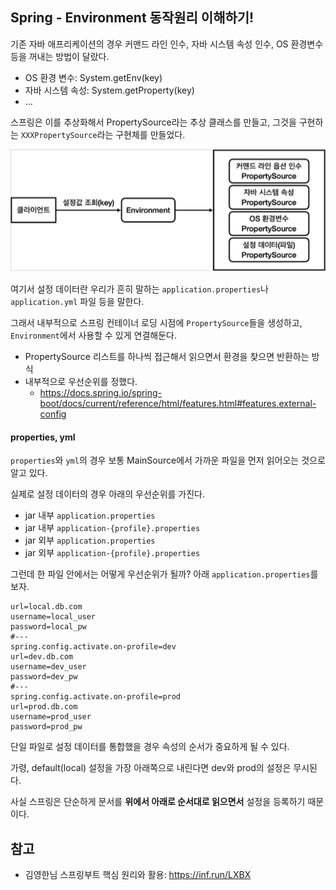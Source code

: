 ## Spring - Environment 동작원리 이해하기!

기존 자바 애프리케이션의 경우 커맨드 라인 인수, 자바 시스템 속성 인수, OS 환경변수 등을 꺼내는 방법이 달랐다.

- OS 환경 변수: System.getEnv(key)
- 자바 시스템 속성: System.getProperty(key)
- ...

스프링은 이를 추상화해서 PropertySource라는 추상 클래스를 만들고, 그것을 구현하는 `XXXPropertySource`라는 구현체를 만들었다.

![img_1.png](img_1.png)

여기서 설정 데이터란 우리가 흔히 말하는 `application.properties`나 `application.yml` 파일 등을 말한다.

그래서 내부적으로 스프링 컨테이너 로딩 시점에 `PropertySource`들을 생성하고, `Environment`에서 사용할 수 있게 연결해둔다.
- PropertySource 리스트를 하나씩 접근해서 읽으면서 환경을 찾으면 반환하는 방식
- 내부적으로 우선순위를 정했다.
  - https://docs.spring.io/spring-boot/docs/current/reference/html/features.html#features.external-config

#### properties, yml

`properties`와 `yml`의 경우 보통 MainSource에서 가까운 파일을 먼저 읽어오는 것으로 알고 있다.

실제로 설정 데이터의 경우 아래의 우선순위를 가진다.
- jar 내부 `application.properties`
- jar 내부 `application-{profile}.properties`
- jar 외부 `application.properties`
- jar 외부 `application-{profile}.properties`

그런데 한 파일 안에서는 어떻게 우선순위가 될까? 아래 `application.properties`를 보자.

```properties
url=local.db.com
username=local_user
password=local_pw
#---
spring.config.activate.on-profile=dev
url=dev.db.com
username=dev_user
password=dev_pw
#---
spring.config.activate.on-profile=prod
url=prod.db.com
username=prod_user
password=prod_pw
```

단일 파일로 설정 데이터를 통합했을 경우 속성의 순서가 중요하게 될 수 있다.

가령, default(local) 설정을 가장 아래쪽으로 내린다면 dev와 prod의 설정은 무시된다.

사실 스프링은 단순하게 문서를 **위에서 아래로 순서대로 읽으면서** 설정을 등록하기 때문이다.

## 참고

- 김영한님 스프링부트 핵심 원리와 활용: https://inf.run/LXBX